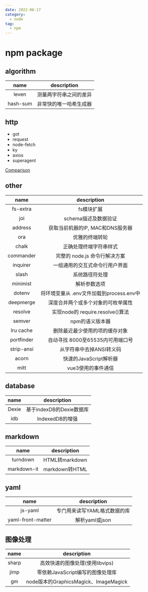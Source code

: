 ```yaml
---
date: 2022-06-17
category:
  - node
tag:
  - npm
---
```


# npm package

## algorithm

| name | description|
| :-: | :-: |
| leven | 测量两字符串之间的差异 |
| hash-sum | 非常快的唯一哈希生成器 |

## http

* got
* request
* node-fetch
* ky
* axios
* superagent

[Comparison](https://www.npmjs.com/package/got)

## other

| name | description|
| :-: | :-: |
| fs-extra | fs模块扩展 |
| joi | schema描述及数据验证 |
| address | 获取当前机器的IP, MAC和DNS服务器 |
| ora | 优雅的终端转轮 |
| chalk | 正确处理终端字符串样式 |
| commander | 完整的 node.js 命令行解决方案 |
| inquirer | 一组通用的交互式命令行用户界面 |
| slash | 系统路径符处理 |
| minimist | 解析参数选项 |
| dotenv | 将环境变量从 .env文件加载到process.env中 |
| deepmerge | 深度合并两个或多个对象的可枚举属性 |
| resolve | 实现node的 require.resolve()算法 |
| semver | npm的语义版本器 |
| lru cache | 删除最近最少使用的项的缓存对象 |
| portfinder | 自动寻找 8000至65535内可用端口号 |
| strip-ansi | 从字符串中去掉ANSI转义码 |
| acorn | 快速的JavaScript解析器 |
| mitt | vue3使用的事件通信 |

## database

| name | description|
| :-: | :-: |
| Dexie | 基于indexDB的Dexie数据库 |
| idb | IndexedDB的增强 |

## markdown

| name | description|
| :-: | :-: |
| turndown | HTML转markdown |
| markdown-it | markdown转HTML |

## yaml

| name | description|
| :-: | :-: |
| js-yaml | 专门用来读写YAML格式数据的库 |
| yaml-front-matter | 解析yaml或json |

## 图像处理

| name | description|
| :-: | :-: |
| sharp | 高效快速的图像处理(使用libvips) |
| jimp | 零依赖JavaScript编写的图像处理库 |
| gm | node版本的GraphicsMagick、ImageMagick |
